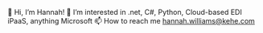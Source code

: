 👋 Hi, I’m Hannah!
👀 I’m interested in .net, C#, Python, Cloud-based EDI iPaaS, anything Microsoft
📫 How to reach me hannah.williams@kehe.com

<!---
hswilliams7/hswilliams7 is a ✨ special ✨ repository because its `README.md` (this file) appears on your GitHub profile.
You can click the Preview link to take a look at your changes.
--->
